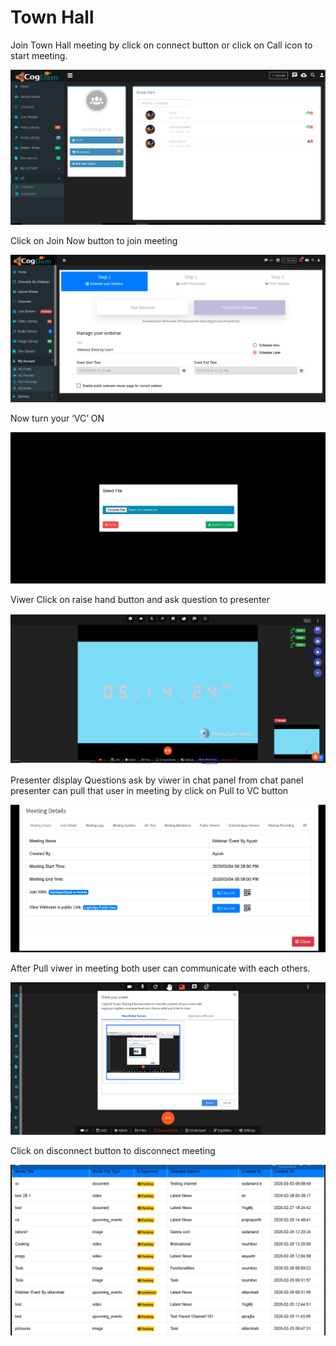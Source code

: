 # Town Hall

Join Town Hall meeting by click on connect button or click on Call icon to start meeting.

![](../../.gitbook/assets/image%20%28260%29.png)

Click on Join Now button to join meeting

![](../../.gitbook/assets/image%20%28254%29.png)

Now turn your ‘VC’ ON

![](../../.gitbook/assets/image%20%28160%29.png)

Viwer Click on raise hand button and ask question to presenter

![](../../.gitbook/assets/image%20%2820%29.png)

Presenter display Questions ask by viwer in chat panel from chat panel presenter can pull that user in meeting by click on Pull to VC button

![](../../.gitbook/assets/image%20%28257%29.png)

After Pull viwer in meeting both user can communicate with each others.

![](../../.gitbook/assets/image%20%28219%29.png)

Click on disconnect button to disconnect meeting

![](../../.gitbook/assets/image%20%28228%29.png)

